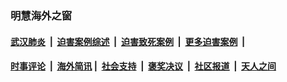 
### 明慧海外之窗

####  [武汉肺炎](indexes/365.md?t=04302300) &nbsp;|&nbsp;  [迫害案例综述](indexes/328.md?t=04302300) &nbsp;|&nbsp; [迫害致死案例](indexes/277.md?t=04302300)  &nbsp;|&nbsp; [更多迫害案例](indexes/81.md?t=04302300)  &nbsp;|&nbsp; 
####  [时事评论](indexes/19.md?t=04302300) &nbsp;|&nbsp; [海外简讯](indexes/245.md?t=04302300)&nbsp;|&nbsp;  [社会支持](indexes/140.md?t=04302300) &nbsp;|&nbsp; [褒奖决议](indexes/282.md?t=04302300) &nbsp;|&nbsp; [社区报道](indexes/91.md?t=04302300)  &nbsp;|&nbsp; [天人之间](indexes/78.md?t=04302300) 

